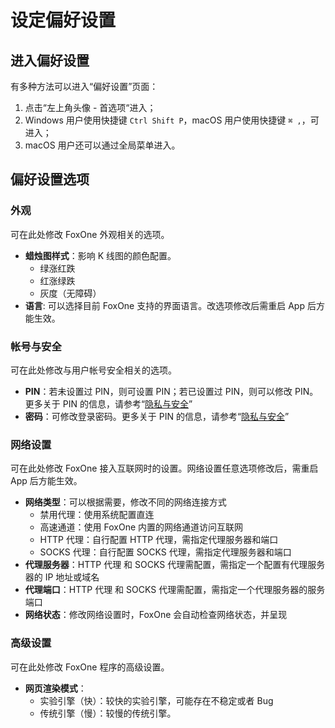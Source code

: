# 设定偏好设置

## 进入偏好设置

有多种方法可以进入“偏好设置”页面：

1. 点击“左上角头像 - 首选项“进入；
2. Windows 用户使用快捷键 `Ctrl Shift P`，macOS 用户使用快捷键 `⌘ ,`，可进入；
3. macOS 用户还可以通过全局菜单进入。

## 偏好设置选项

### 外观

可在此处修改 FoxOne 外观相关的选项。

- **蜡烛图样式**：影响 K 线图的颜色配置。
    - 绿涨红跌
    - 红涨绿跌
    - 灰度（无障碍） 
- **语言**: 可以选择目前 FoxOne 支持的界面语言。改选项修改后需重启 App 后方能生效。 

### 帐号与安全

可在此处修改与用户帐号安全相关的选项。

- **PIN**：若未设置过 PIN，则可设置 PIN；若已设置过 PIN，则可以修改 PIN。更多关于 PIN 的信息，请参考“[隐私与安全](/privacy-security/README.md)”
- **密码**：可修改登录密码。更多关于 PIN 的信息，请参考“[隐私与安全](/privacy-security/README.md)”


### 网络设置

可在此处修改 FoxOne 接入互联网时的设置。网络设置任意选项修改后，需重启 App 后方能生效。 

- **网络类型**：可以根据需要，修改不同的网络连接方式
    - 禁用代理：使用系统配置直连
    - 高速通道：使用 FoxOne 内置的网络通道访问互联网
    - HTTP 代理：自行配置 HTTP 代理，需指定代理服务器和端口
    - SOCKS 代理：自行配置 SOCKS 代理，需指定代理服务器和端口
- **代理服务器**：HTTP 代理 和 SOCKS 代理需配置，需指定一个配置有代理服务器的 IP 地址或域名
- **代理端口**：HTTP 代理 和 SOCKS 代理需配置，需指定一个代理服务器的服务端口
- **网络状态**：修改网络设置时，FoxOne 会自动检查网络状态，并呈现

### 高级设置

可在此处修改 FoxOne 程序的高级设置。

- **网页渲染模式**：
    - 实验引擎（快）：较快的实验引擎，可能存在不稳定或者 Bug
    - 传统引擎（慢）：较慢的传统引擎。



